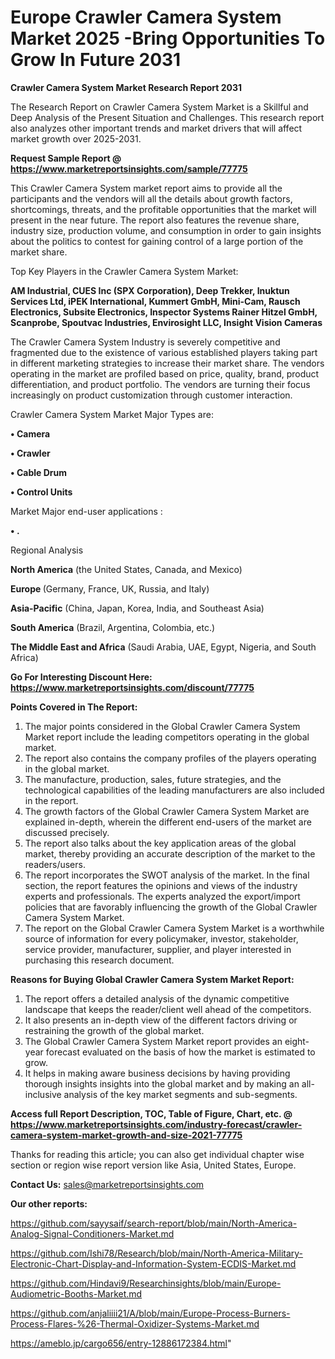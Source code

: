  # Europe Crawler Camera System Market 2025 -Bring Opportunities To Grow In Future 2031

<strong>Crawler Camera System Market Research Report 2031</strong>

The Research Report on Crawler Camera System Market is a Skillful and Deep Analysis of the Present Situation and Challenges. This research report also analyzes other important trends and market drivers that will affect market growth over 2025-2031.

<strong>Request Sample Report @ <a href=https://www.marketreportsinsights.com/sample/77775>https://www.marketreportsinsights.com/sample/77775</a></strong>

This Crawler Camera System market report aims to provide all the participants and the vendors will all the details about growth factors, shortcomings, threats, and the profitable opportunities that the market will present in the near future. The report also features the revenue share, industry size, production volume, and consumption in order to gain insights about the politics to contest for gaining control of a large portion of the market share.

Top Key Players in the Crawler Camera System Market:

<strong>AM Industrial, CUES Inc (SPX Corporation), Deep Trekker, Inuktun Services Ltd, iPEK International, Kummert GmbH, Mini-Cam, Rausch Electronics, Subsite Electronics, Inspector Systems Rainer Hitzel GmbH, Scanprobe, Spoutvac Industries, Envirosight LLC, Insight Vision Cameras</strong>

The Crawler Camera System Industry is severely competitive and fragmented due to the existence of various established players taking part in different marketing strategies to increase their market share. The vendors operating in the market are profiled based on price, quality, brand, product differentiation, and product portfolio. The vendors are turning their focus increasingly on product customization through customer interaction.

Crawler Camera System Market Major Types are:

<strong>• Camera

• Crawler

• Cable Drum

• Control Units</strong>

Market Major end-user applications :

<strong>• .</strong>

Regional Analysis

</u><strong><b>North America</b></strong> (the United States, Canada, and Mexico)

<strong><b>Europe </b></strong>(Germany, France, UK, Russia, and Italy)

<strong><b>Asia-Pacific</b></strong> (China, Japan, Korea, India, and Southeast Asia)

<strong><b>South America</b></strong> (Brazil, Argentina, Colombia, etc.)

<strong><b>The Middle East and Africa</b></strong> (Saudi Arabia, UAE, Egypt, Nigeria, and South Africa)

<strong>Go For Interesting Discount Here: <a href=https://www.marketreportsinsights.com/discount/77775>https://www.marketreportsinsights.com/discount/77775</a></strong>

<strong>Points Covered in The Report:</strong>
<ol>
  <li>The major points considered in the Global Crawler Camera System Market report include the leading competitors operating in the global market.</li>
  <li>The report also contains the company profiles of the players operating in the global market.</li>
  <li>The manufacture, production, sales, future strategies, and the technological capabilities of the leading manufacturers are also included in the report.</li>
  <li>The growth factors of the Global Crawler Camera System Market are explained in-depth, wherein the different end-users of the market are discussed precisely.</li>
  <li>The report also talks about the key application areas of the global market, thereby providing an accurate description of the market to the readers/users.</li>
  <li>The report incorporates the SWOT analysis of the market. In the final section, the report features the opinions and views of the industry experts and professionals. The experts analyzed the export/import policies that are favorably influencing the growth of the Global Crawler Camera System Market.</li>
  <li>The report on the Global Crawler Camera System Market is a worthwhile source of information for every policymaker, investor, stakeholder, service provider, manufacturer, supplier, and player interested in purchasing this research document.</li>
</ol>
<strong>Reasons for Buying Global Crawler Camera System Market Report:</strong>

<ol>
  <li>The report offers a detailed analysis of the dynamic competitive landscape that keeps the reader/client well ahead of the competitors.</li>
  <li>It also presents an in-depth view of the different factors driving or restraining the growth of the global market.</li>
  <li>The Global Crawler Camera System Market report provides an eight-year forecast evaluated on the basis of how the market is estimated to grow.</li>
  <li>It helps in making aware business decisions by having providing thorough insights insights into the global market and by making an all-inclusive analysis of the key market segments and sub-segments.</li>
</ol>
<strong>Access full Report Description, TOC, Table of Figure, Chart, etc. @ <a href=https://www.marketreportsinsights.com/industry-forecast/crawler-camera-system-market-growth-and-size-2021-77775>https://www.marketreportsinsights.com/industry-forecast/crawler-camera-system-market-growth-and-size-2021-77775</a></strong>


Thanks for reading this article; you can also get individual chapter wise section or region wise report version like Asia, United States, Europe.

<strong>Contact Us:</strong>
sales@marketreportsinsights.com

<strong>Our other reports:</strong>

<a href=https://github.com/sayysaif/search-report/blob/main/North-America-Analog-Signal-Conditioners-Market.md>https://github.com/sayysaif/search-report/blob/main/North-America-Analog-Signal-Conditioners-Market.md</a>

<a href=https://github.com/Ishi78/Research/blob/main/North-America-Military-Electronic-Chart-Display-and-Information-System-ECDIS-Market.md>https://github.com/Ishi78/Research/blob/main/North-America-Military-Electronic-Chart-Display-and-Information-System-ECDIS-Market.md</a>

<a href=https://github.com/Hindavi9/Researchinsights/blob/main/Europe-Audiometric-Booths-Market.md>https://github.com/Hindavi9/Researchinsights/blob/main/Europe-Audiometric-Booths-Market.md</a>

<a href=https://github.com/anjaliiii21/A/blob/main/Europe-Process-Burners-Process-Flares-%26-Thermal-Oxidizer-Systems-Market.md>https://github.com/anjaliiii21/A/blob/main/Europe-Process-Burners-Process-Flares-%26-Thermal-Oxidizer-Systems-Market.md</a>

<a href=https://ameblo.jp/cargo656/entry-12886172384.html>https://ameblo.jp/cargo656/entry-12886172384.html</a>"
